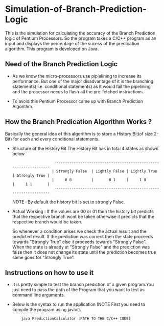 # Simulation-of-Branch-Prediction-Logic
  This is the simulation for calculating the accuracy of the Branch Prediction logic of Pentium Processors.
  So the program takes a C/C++ program as an input and displays the percentage of the sucess of the predication algorithm.
  This program is developed on Java.

## Need of the Branch Prediction Logic
  * As we know the micro-processors use piplelining to increase its performance.
  But one of the major disadvantage of it is the branching statements(.i.e. conditional statements) as it would fail the 
  pipelining and the processor needs to flush all the pre-fetched instructions.
  
  * To avoid this Pentium Processor came up with Branch Prediction Algorithm.

## How the Branch Predication Algorithm Works ?
  Basically the general idea of this algorithm is to store a History Bit(of size 2-Bit) for each and every conditional           statements.
  
  * Structure of the History Bit
    The History Bit has in total 4 states as shown below
    
                           -----------------------------------------------------------------
                          | Strongly False  | Lightly False | Lightly True  | Strongly True |
                          |     0 0         |       0 1     |     1 0       |     1 1       |
                           -----------------------------------------------------------------
     NOTE :  By default the history bit is set to strongly False.
   
 * Actual Working : 
   If the values are 00 or 01 then the history bit predicts that the respective branch wont be taken otherwise it predicts        that the respective branch would be taken.
   
   So whenever a condition arises we check the actual result and the predicted result.
   If the prediction was correct then the state proceeds towards "Strongly True" else it proceeds towards "Strongly False".
   When the state is already at "Strongly False" and the prediction was false then it does not change its state until the 
   prediction becomes true same goes for "Strongly True".

## Instructions on how to use it
  * It is pretty simple to test the branch prediction of a given program.You just need to pass the path of the Program that you want to test as command line arguments.
  * Below is the syntax to run the application (NOTE First you need to compile the program using javac).
  
            java PredictionCalculator [PATH TO THE C/C++ CODE]
